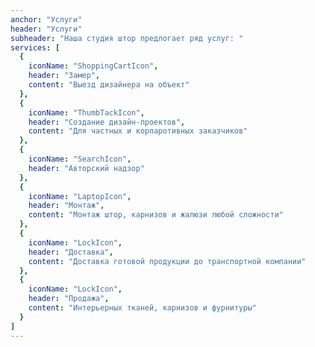 ```yaml
---
anchor: "Услуги"
header: "Услуги"
subheader: "Наша студия штор предлогает ряд услуг: "
services: [
  {
    iconName: "ShoppingCartIcon",
    header: "Замер",
    content: "Выезд дизайнера на объект"
  },
  {
    iconName: "ThumbTackIcon",
    header: "Создание дизайн-проектов",
    content: "Для частных и корпаротивных заказчиков"
  },  
  {
    iconName: "SearchIcon",
    header: "Авторский надзор"
  },
  {
    iconName: "LaptopIcon",
    header: "Монтаж",
    content: "Монтаж штор, карнизов и жалюзи любой сложности"
  },
  {
    iconName: "LockIcon",
    header: "Доставка",
    content: "Доставка готовой продукции до транспортной компании"
  },
  {
    iconName: "LockIcon",
    header: "Продажа",
    content: "Интерьерных тканей, карнизов и фурнитуры"
  }
]
---
```

